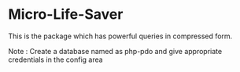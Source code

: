 # Micro-Life-Saver
This is the package which has powerful queries in compressed form.

Note : 
Create a database named as php-pdo and give appropriate credentials in the config area
